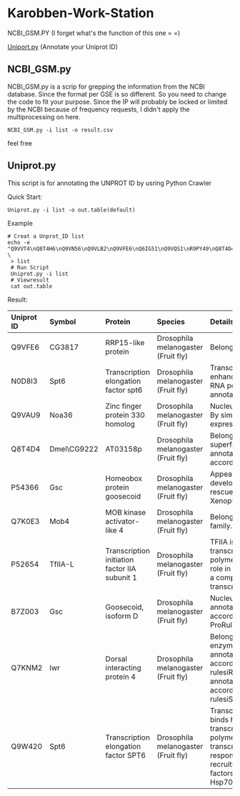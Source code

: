 # Karobben-Work-Station

NCBI_GSM.PY (I forget what's the function of this one = =)

<a href="#Uniprot">Uniport.py</a>  (Annotate your Uniprot ID)

## NCBI_GSM.py

NCBI_GSM.py is a scrip for grepping the information from the NCBI database. Since the format per GSE is so different. So you need to change the code to fit your purpose. Since the IP will probably be locked or limited by the NCBI because of frequency requests, I didn't apply the multiprocessing on here. 

```
NCBI_GSM.py -i list -o result.csv
```
feel free


## <a id="Uniprot">Uniprot.py</a>

This script is for annotating the UNPROT ID by usring Python Crawler

Quick Start:
```
Uniprot.py -i list -o out.table(default)
```
Example
```
# Creat a Unprot_ID list
echo -e "Q9VVT4\nQ8T4H6\nQ9VN56\nQ9VLB2\nQ9VFE6\nQ6IG51\nQ9VQS1\nR9PY49\nQ8T4D4\nA0A0B4LGT9\nQ9VHV6\nB7Z003\nA0A0S0WGV8\nP54366\nA0A0B4K6X9\nQ7K0E3\nQ9VAU9\nN0D8I3\nQ9W420\nP52654\nF0JAF9\nQ7KNM2" \
 > list 
 # Run Script
 Uniprot.py -i list
 # Viewresult
 cat out.table
```

Result:

|Uniprot ID|Symbol|Protein|Species|Details|
|:---|:---|:---|:---|:---|
|Q9VFE6|CG3817|RRP15-like protein|Drosophila melanogaster (Fruit fly)|Belongs to the RRP15 family.Curated|
|N0D8I3|Spt6|Transcription elongation factor spt6|Drosophila melanogaster (Fruit fly)|Transcription elongation factor that enhances transcription elongation by RNA polymerase II (RNAPII).UniRule annotation|
|Q9VAU9|Noa36|Zinc finger protein 330 homolog|Drosophila melanogaster (Fruit fly)|NucleusNucleus  By similaritynucleolus  By similarityNote: Predominantly expressed in the nucleolus.By similarity|
|Q8T4D4|Dmel\CG9222|AT03158p|Drosophila melanogaster (Fruit fly)|Belongs to the protein kinase superfamily.UniRule annotationAutomatic assertion according to rulesiRuleBase:RU000304|
|P54366|Gsc|Homeobox protein goosecoid|Drosophila melanogaster (Fruit fly)|Appears to regulate regional development of specific tissues. Can rescue axis polarity in UV-radiated Xenopus embryos.|
|Q7K0E3|Mob4|MOB kinase activator-like 4|Drosophila melanogaster (Fruit fly)|Belongs to the MOB1/phocein family.Sequence analysis|
|P52654|TfIIA-L|Transcription initiation factor IIA subunit 1|Drosophila melanogaster (Fruit fly)|TFIIA is a component of the transcription machinery of RNA polymerase II and plays an important role in transcriptional activation. TFIIA in a complex with TBP mediates transcriptional activity.|
|B7Z003|Gsc|Goosecoid, isoform D|Drosophila melanogaster (Fruit fly)|NucleusNucleus  PROSITE-ProRule annotationAutomatic assertion according to rulesiPROSITE-ProRule:PRU00108RuleBase:RU000682|
|Q7KNM2|lwr|Dorsal interacting protein 4|Drosophila melanogaster (Fruit fly)|Belongs to the ubiquitin-conjugating enzyme family.UniRule annotationAutomatic assertion according to rulesiRuleBase:RU362109SAAS annotationAutomatic assertion according to rulesiSAAS:SAAS00805669|
|Q9W420|Spt6|Transcription elongation factor SPT6|Drosophila melanogaster (Fruit fly)|Transcription elongation factor which binds histone H3 and enhances transcription elongation by RNA polymerase II (RNAPII). Required for the transcriptional induction of heat shock response genes and for maximal recruitment of two other elongation factors, Spt5 and Paf1, to the induced Hsp70. Plays a critical|role in normal fly development throughout the lifecycle.1 Publication|
